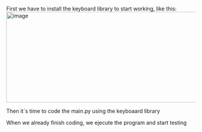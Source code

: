 First we have to install the keyboard library to start working, like this:
<img width="916" height="242" alt="image" src="https://github.com/user-attachments/assets/6848b6e0-6118-4c3d-ae30-469b35630a6d" />

Then it´s time to code the main.py using the keyboaard library

When we already finish coding, we ejecute the program and start testing
